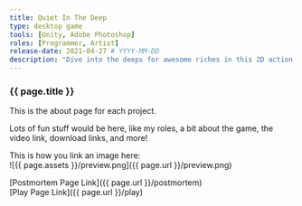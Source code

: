```yaml
---
title: Quiet In The Deep
type: desktop game
tools: [Unity, Adobe Photoshop]
roles: [Programmer, Artist]
release-date: 2021-04-27 # YYYY-MM-DD
description: "Dive into the deeps for awesome riches in this 2D action stealth adventure! Carefully manage your air, life, and sound as you navigate the depths in this Ludum Dare 48 project."
---
```


### {{ page.title }}

This is the about page for each project.   

Lots of fun stuff would be here, like my roles, a bit about the game, the video link, download links, and more!  

This is how you link an image here:  
![{{ page.assets }}/preview.png]({{ page.url }}/preview.png)  

[Postmortem Page Link]({{ page.url }}/postmortem)  
[Play Page Link]({{ page.url }}/play)  
